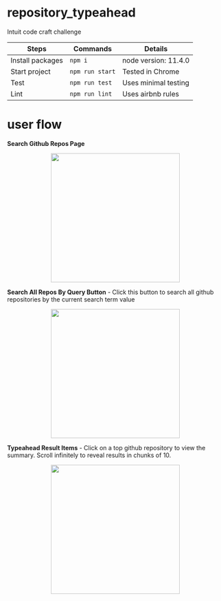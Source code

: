 # repository_typeahead
Intuit code craft challenge

| **Steps** | **Commands** | **Details** |
|----------|-------|-------|
|  Install packages  |   `npm i`    | node version: 11.4.0 |
|  Start project | `npm run start` | Tested in Chrome |
|  Test | `npm run test` | Uses minimal testing |
|  Lint | `npm run lint` | Uses airbnb rules |

# user flow

**Search Github Repos Page**

<p align="center">
  <img width="300" src="https://s3-us-west-1.amazonaws.com/vellocet/images/flow-1.png"/>
</p>

**Search All Repos By Query Button** - Click this button to search all github repositories by the current search term value

<p align="center">
  <img width="300" src="https://s3-us-west-1.amazonaws.com/vellocet/images/flow-2.png"/>
</p>

**Typeahead Result Items** - Click on a top github repository to view the summary. Scroll infinitely to reveal results in chunks of 10.

<p align="center">
  <img width="300" src="https://s3-us-west-1.amazonaws.com/vellocet/images/flow-3.png"/>
</p>
